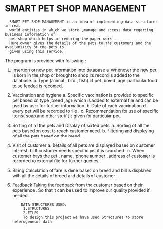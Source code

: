 # SMART PET SHOP MANAGEMENT

      SMART PET SHOP MANAGEMENT is an idea of implementing data structures in real
      world entities in which we store ,manage and access data regarding business information of
      pet shop which helps in reducing the paper work .
      Here owner gives the details of the pets to the customers and the availability of the pets is
      given using this service.

The program is provided with following :

1. Insertion of new pet information into database
    a. Whenever the new pet is born in the shop or brought to shop Its record is added to
      the database.
    b. Type (animal , bird , fish) of pet ,breed ,age ,particular food to be feeded is
      recorded.
2. Vaccination and hygiene
  a. Specific vaccination is provided to specific pet based on type ,breed ,age
      which is added to external file and can be used by user for further information.
  b. Date of each vaccination of every pet will be recorded to file .
  c. Recommendation for use of specific items( soap,and other stuff )is given for
      particular pet.

3. Sorting of all the pets and Display of sorted pets.
    a. Sorting of all the pets based on cost to reach customer need.
    b. Filtering and displaying of all the pets based on the breed .
    
4. Visit of customer
    a. Details of all pets are displayed based on customer interest.
    b. If customer needs specific pet it is searched .
    c. When customer buys the pet , name , phone number , address of customer is
        recorded to external file for further queries .
        
5. Billing
    Calculation of fare is done based on breed and bill is displayed with all the details of
    breed and details of customer .
    
6. Feedback
  Taking the feedback from the customer based on their experience .
  So that it can be used to improve our quality provided if needed.
  
  
  
           DATA STRUCTURES USED:
            1.STRUCTURES
            2.FILES
            To design this project we have used Structures to store heterogeneous data
